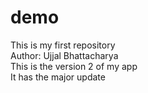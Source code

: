 # demo
This is my first repository
<br>
Author: Ujjal Bhattacharya
<br>
This is the version 2 of my app
<br>
It has the major update
